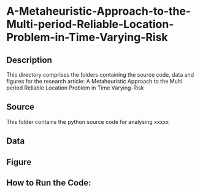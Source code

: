 # A-Metaheuristic-Approach-to-the-Multi-period-Reliable-Location-Problem-in-Time-Varying-Risk
## Description
This directory comprises the folders containing the source code, data and figures for the research article:
A Metaheuristic Approach to the Multi period Reliable Location Problem in Time Varying-Risk
## Source
This folder contains the python source code for analysing xxxxx


## Data


## Figure

## How to Run the Code:
